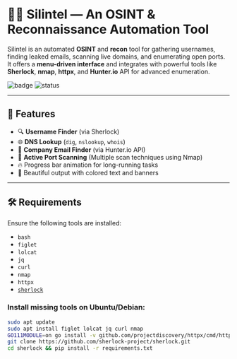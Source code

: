 # 🕵️‍♂️ Silintel — An OSINT & Reconnaissance Automation Tool

Silintel is an automated **OSINT** and **recon** tool for gathering usernames, finding leaked emails, scanning live domains, and enumerating open ports.  
It offers a **menu-driven interface** and integrates with powerful tools like **Sherlock**, **nmap**, **httpx**, and **Hunter.io** API for advanced enumeration.

![badge](https://img.shields.io/badge/Bash-OSINT-green) ![status](https://img.shields.io/badge/Active-Development-blue)

---

## 🚀 Features

- 🔍 **Username Finder** (via Sherlock)
- 🌐 **DNS Lookup** (`dig`, `nslookup`, `whois`)
- 📧 **Company Email Finder** (via Hunter.io API)
- 📡 **Active Port Scanning** (Multiple scan techniques using Nmap)
- 🔥 Progress bar animation for long-running tasks
- 🎨 Beautiful output with colored text and banners

---

## 🛠️ Requirements

Ensure the following tools are installed:

- `bash`
- `figlet`
- `lolcat`
- `jq`
- `curl`
- `nmap`
- `httpx`
- [`sherlock`](https://github.com/sherlock-project/sherlock)

### Install missing tools on Ubuntu/Debian:

```bash
sudo apt update
sudo apt install figlet lolcat jq curl nmap
GO111MODULE=on go install -v github.com/projectdiscovery/httpx/cmd/httpx@latest
git clone https://github.com/sherlock-project/sherlock.git
cd sherlock && pip install -r requirements.txt
